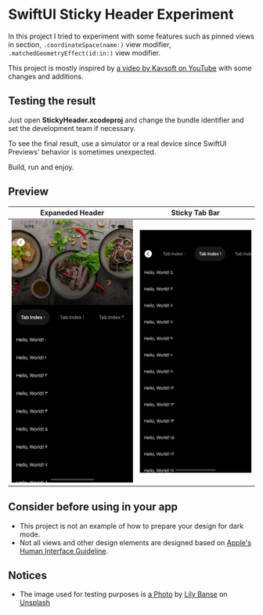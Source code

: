 # SwiftUI Sticky Header Experiment

In this project I tried to experiment with some features such as pinned views in section, `.coordinateSpace(name:)` view modifier, `.matchedGeometryEffect(id:in:)` view modifier.

This project is mostly inspired by [a video by Kavsoft on YouTube](https://www.youtube.com/watch?v=ATi5EnY5IYE) with some changes and additions.

## Testing the result

Just open **StickyHeader.xcodeproj** and change the bundle identifier and set the development team if necessary.

To see the final result, use a simulator or a real device since SwiftUI Previews' behavior is sometimes unexpected.

Build, run and enjoy.

## Preview

Expaneded Header             |  Sticky Tab Bar
:---------------------------:|:---------------------------:
![](images/screenshot-1.png) |![](images/screenshot-2.png)

## Consider before using in your app

- This project is not an example of how to prepare your design for dark mode.
- Not all views and other design elements are designed based on [Apple's Human Interface Guideline](https://developer.apple.com/design/human-interface-guidelines/guidelines/overview).

## Notices

- The image used for testing purposes is [a Photo](https://unsplash.com/photos/-YHSwy6uqvk?utm_source=unsplash&utm_medium=referral&utm_content=creditShareLink) by [Lily Banse](https://unsplash.com/@lvnatikk?utm_source=unsplash&utm_medium=referral&utm_content=creditCopyText) on [Unsplash](https://unsplash.com/s/photos/food?utm_source=unsplash&utm_medium=referral&utm_content=creditCopyText) 

